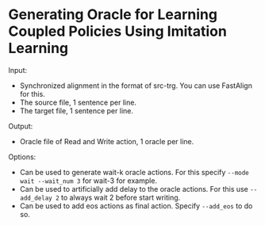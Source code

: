 # Generating Oracle for Learning Coupled Policies Using Imitation Learning

Input: 
- Synchronized alignment in the format of src-trg. You can use FastAlign for this.
- The source file, 1 sentence per line.
- The target file, 1 sentence per line.

Output:
- Oracle file of Read and Write action, 1 oracle per line.

Options:
- Can be used to generate wait-k oracle actions. For this specify `--mode wait --wait_num 3` for wait-3 for example.
- Can be used to artificially add delay to the oracle actions. For this use `--add_delay 2` to always wait 2 before start writing.
- Can be used to add eos actions as final action. Specify `--add_eos` to do so.

